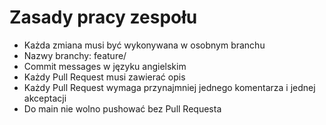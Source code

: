 # Zasady pracy zespołu
- Każda zmiana musi być wykonywana w osobnym branchu
- Nazwy branchy: feature/<imie-opis>
- Commit messages w języku angielskim
- Każdy Pull Request musi zawierać opis
- Każdy Pull Request wymaga przynajmniej jednego komentarza i jednej
akceptacji
- Do main nie wolno pushować bez Pull Requesta
